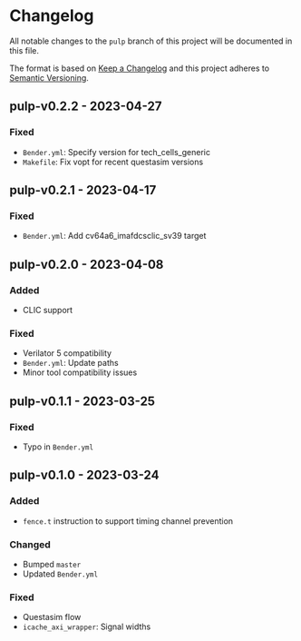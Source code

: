 # Changelog
All notable changes to the `pulp` branch of this project will be documented in this file.

The format is based on [Keep a Changelog](http://keepachangelog.com/en/1.0.0/)
and this project adheres to [Semantic Versioning](http://semver.org/spec/v2.0.0.html).

## pulp-v0.2.2 - 2023-04-27
### Fixed
- `Bender.yml`: Specify version for tech_cells_generic
- `Makefile`: Fix vopt for recent questasim versions

## pulp-v0.2.1 - 2023-04-17
### Fixed
- `Bender.yml`: Add cv64a6_imafdcsclic_sv39 target

## pulp-v0.2.0 - 2023-04-08

### Added
- CLIC support

### Fixed
- Verilator 5 compatibility
- `Bender.yml`: Update paths
- Minor tool compatibility issues

## pulp-v0.1.1 - 2023-03-25
### Fixed
- Typo in `Bender.yml`

## pulp-v0.1.0 - 2023-03-24
### Added
- `fence.t` instruction to support timing channel prevention

### Changed
- Bumped `master`
- Updated `Bender.yml`

### Fixed
- Questasim flow
- `icache_axi_wrapper`: Signal widths
